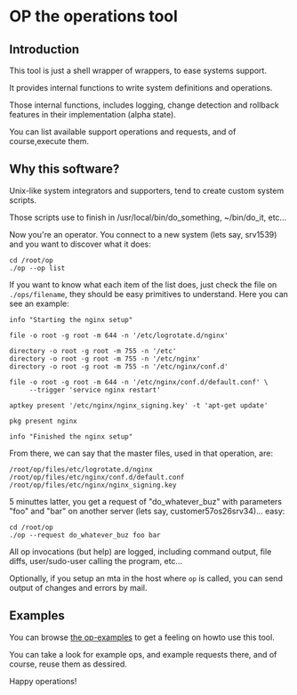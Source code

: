 
# OP the operations tool

## Introduction

This tool is just a shell wrapper of wrappers, to ease systems support.

It provides internal functions to write system definitions and operations.

Those internal functions, includes logging,  change detection and rollback
features in their implementation (alpha state).

You can list available support operations and requests, and of course,execute
them.

## Why this software?

Unix-like system integrators and supporters, tend to create custom system
scripts.

Those scripts use to finish in /usr/local/bin/do_something, ~/bin/do_it, etc...

Now you're an operator. You connect to a new system (lets say, srv1539) and you
want to discover what it does:

    cd /root/op
    ./op --op list

If you want to know what each item of the list does, just check the file
on ```./ops/filename```, they should be easy primitives to understand. Here
you can see an example:


    info "Starting the nginx setup"
    
    file -o root -g root -m 644 -n '/etc/logrotate.d/nginx'
    
    directory -o root -g root -m 755 -n '/etc'    
    directory -o root -g root -m 755 -n '/etc/nginx'
    directory -o root -g root -m 755 -n '/etc/nginx/conf.d'
    
    file -o root -g root -m 644 -n '/etc/nginx/conf.d/default.conf' \
         --trigger 'service nginx restart'
    
    aptkey present '/etc/nginx/nginx_signing.key' -t 'apt-get update'
    
    pkg present nginx
    
    info "Finished the nginx setup"

From there, we can say that the master files, used in that operation, are:

    /root/op/files/etc/logrotate.d/nginx
    /root/op/files/etc/nginx/conf.d/default.conf
    /root/op/files/etc/nginx/nginx_signing.key

5 minuttes latter, you get a request of "do_whatever_buz" with parameters "foo"
and "bar" on another server (lets say, customer57os26srv34)... easy:

    cd /root/op
    ./op --request do_whatever_buz foo bar

All op invocations (but help) are logged, including command output, file diffs,
user/sudo-user calling the program, etc...

Optionally, if you setup an mta in the host where ```op``` is called, you
can send output of changes and errors by mail.

## Examples

You can browse [the op-examples](https://github.com/1n1/op-examples) to get
a feeling on howto use this tool.

You can take a look for example ops, and example requests there, and of course,
reuse them as dessired.

Happy operations!

